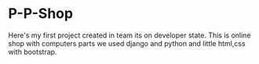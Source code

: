 # P-P-Shop

Here's my first project created in team its on developer state.
This is online shop with computers parts we used django and python and little html,css with bootstrap. 
